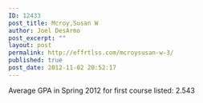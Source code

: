 ```yaml
---
ID: 12433
post_title: Mcroy,Susan W
author: Joel DesArmo
post_excerpt: ""
layout: post
permalink: http://effrtlss.com/mcroysusan-w-3/
published: true
post_date: 2012-11-02 20:52:17
---
```

<p>Average GPA in Spring 2012 for first course listed: 2.543</p>